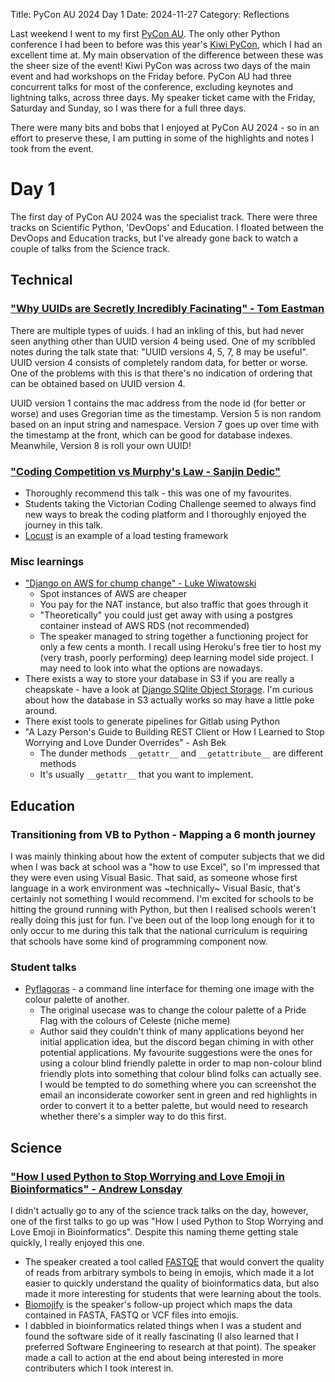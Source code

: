 Title: PyCon AU 2024 Day 1
Date: 2024-11-27
Category: Reflections

Last weekend I went to my first [PyCon AU](https://2024.pycon.org.au/). The only other Python conference I had been to before was this year's [Kiwi PyCon](https://kiwipycon.nz/), which I had an excellent time at. My main observation of the difference between these was the sheer size of the event! Kiwi PyCon was across two days of the main event and had workshops on the Friday before. PyCon AU had three concurrent talks for most of the conference, excluding keynotes and lightning talks, across three days. My speaker ticket came with the Friday, Saturday and Sunday, so I was there for a full three days.

There were many bits and bobs that I enjoyed at PyCon AU 2024 - so in an effort to preserve these, I am putting in some of the highlights and notes I took from the event.

# Day 1

The first day of PyCon AU 2024 was the specialist track. There were three tracks on Scientific Python, 'DevOops' and Education. I floated between the DevOops and Education tracks, but I've already gone back to watch a couple of talks from the Science track.

## Technical

### ["Why UUIDs are Secretly Incredibly Facinating" - Tom Eastman](https://www.youtube.com/watch?v=n9Cxs0sTqEY)
There are multiple types of uuids. I had an inkling of this, but had never seen anything other than UUID version 4 being used. One of my scribbled notes during the talk state that: "UUID versions 4, 5, 7, 8 may be useful". UUID version 4 consists of completely random data, for better or worse. One of the problems with this is that there's no indication of ordering that can be obtained based on UUID version 4.

UUID version 1 contains the mac address from the node id (for better or worse) and uses Gregorian time as the timestamp. Version 5 is non random based on an input string and namespace. Version 7 goes up over time with the timestamp at the front, which can be good for database indexes. Meanwhile, Version 8 is roll your own UUID!

### ["Coding Competition vs Murphy's Law - Sanjin Dedic"](https://www.youtube.com/watch?v=GhwYsMxbvkQ&list=PLs4CJRBY5F1Jn7fWZyMgogpPsu1vAZKB2&index=23)
- Thoroughly recommend this talk - this was one of my favourites.
- Students taking the Victorian Coding Challenge seemed to always find new ways to break the coding platform and I thoroughly enjoyed the journey in this talk.
- [Locust](https://locust.io/) is an example of a load testing framework

### Misc learnings
- ["Django on AWS for chump change" - Luke Wiwatowski](https://www.youtube.com/watch?v=A58FxdvHcmQ&list=PLs4CJRBY5F1Jn7fWZyMgogpPsu1vAZKB2&index=12)
    - Spot instances of AWS are cheaper
    - You pay for the NAT instance, but also traffic that goes through it
    - "Theoretically" you could just get away with using a postgres container instead of AWS RDS (not recommended)
    - The speaker managed to string together a functioning project for only a few cents a month. I recall using Heroku's free tier to host my (very trash, poorly performing) deep learning model side project. I may need to look into what the options are nowadays.
- There exists a way to store your database in S3 if you are really a cheapskate - have a look at [Django SQlite Object Storage](https://github.com/lukewiwa/django_sqlite_object_storage). I'm curious about how the database in S3 actually works so may have a little poke around.
- There exist tools to generate pipelines for Gitlab using Python
- "A Lazy Person's Guide to Building REST Client or How I Learned to Stop Worrying and Love Dunder Overrides" - Ash Bek
    - The dunder methods `__getattr__` and `__getattribute__` are different methods
    - It's usually `__getattr__` that you want to implement.


## Education

### Transitioning from VB to Python - Mapping a 6 month journey
I was mainly thinking about how the extent of computer subjects that we did when I was back at school was a "how to use Excel", so I'm impressed that they were even using Visual Basic. That said, as someone whose first language in a work environment was ~technically~ Visual Basic, that's certainly not something I would recommend. I'm excited for schools to be hitting the ground running with Python, but then I realised schools weren't really doing this just for fun. I've been out of the loop long enough for it to only occur to me during this talk that the national curriculum is requiring that schools have some kind of programming component now.


### Student talks
- [Pyflagoras](https://github.com/phthallo/pyflagoras) - a command line interface for theming one image with the colour palette of another.
    - The original usecase was to change the colour palette of a Pride Flag with the colours of Celeste (niche meme)
    - Author said they couldn't think of many applications beyond her initial application idea, but the discord began chiming in with other potential applications. My favourite suggestions were the ones for using a colour blind friendly palette in order to map non-colour blind friendly plots into something that colour blind folks can actually see. I would be tempted to do something where you can screenshot the email an inconsiderate coworker sent in green and red highlights in order to convert it to a better palette, but would need to research whether there's a simpler way to do this first.

## Science
### ["How I used Python to Stop Worrying and Love Emoji in Bioinformatics" - Andrew Lonsday](https://www.youtube.com/watch?v=E3-AooF8e2k&list=PLs4CJRBY5F1Jn7fWZyMgogpPsu1vAZKB2&index=27)
I didn't actually go to any of the science track talks on the day, however, one of the first talks to go up was "How I used Python to Stop Worrying and Love Emoji in Bioinformatics". Despite this naming theme getting stale quickly, I really enjoyed this one.
- The speaker created a tool called [FASTQE](https://github.com/fastqe/fastqe) that would convert the quality of reads from arbitrary symbols to being in emojis, which made it a lot easier to quickly understand the quality of bioinformatics data, but also made it more interesting for students that were learning about the tools.
- [Biomojify](https://github.com/fastqe/biomojify) is the speaker's follow-up project which maps the data contained in FASTA, FASTQ or VCF files into emojis.
- I dabbled in bioinformatics related things when I was a student and found the software side of it really fascinating (I also learned that I preferred Software Engineering to research at that point). The speaker made a call to action at the end about being interested in more contributers which I took interest in.